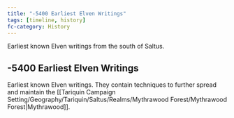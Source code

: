 ```yaml
---
title: "-5400 Earliest Elven Writings"
tags: [timeline, history]
fc-category: History
---
```

<span class='ob-timelines'
	data-date='-5400-00-00-00'
	data-title='Earliest Elven Writings'
	data-class='orange'>Earliest known Elven writings from the south of Saltus.</span>
## -5400 Earliest Elven Writings
Earliest known Elven writings. They contain techniques to further spread and maintain the [[Tariquin Campaign Setting/Geography/Tariquin/Saltus/Realms/Mythrawood Forest/Mythrawood Forest|Mythrawood]].

